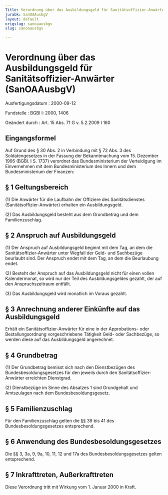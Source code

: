 ```yaml
---
Title: Verordnung über das Ausbildungsgeld für Sanitätsoffizier-Anwärter
jurabk: SanOAAusbgV
layout: default
origslug: sanoaausbgv
slug: sanoaausbgv

---
```


# Verordnung über das Ausbildungsgeld für Sanitätsoffizier-Anwärter (SanOAAusbgV)

Ausfertigungsdatum
:   2000-09-12

Fundstelle
:   BGBl I: 2000, 1406

Geändert durch
:   Art. 15 Abs. 71 G v. 5.2.2009 I 160

## Eingangsformel

Auf Grund des § 30 Abs. 2 in Verbindung mit § 72 Abs. 3 des
Soldatengesetzes in der Fassung der Bekanntmachung vom 15. Dezember
1995 (BGBl. I S. 1737) verordnet das Bundesministerium der
Verteidigung im Einvernehmen mit dem Bundesministerium des Innern und
dem Bundesministerium der Finanzen:

## § 1 Geltungsbereich

(1) Die Anwärter für die Laufbahn der Offiziere des Sanitätsdienstes
(Sanitätsoffizier-Anwärter) erhalten ein Ausbildungsgeld.

(2) Das Ausbildungsgeld besteht aus dem Grundbetrag und dem
Familienzuschlag.

## § 2 Anspruch auf Ausbildungsgeld

(1) Der Anspruch auf Ausbildungsgeld beginnt mit dem Tag, an dem die
Sanitätsoffizier-Anwärter unter Wegfall der Geld- und Sachbezüge
beurlaubt sind. Der Anspruch endet mit dem Tag, an dem die Beurlaubung
endet.

(2) Besteht der Anspruch auf das Ausbildungsgeld nicht für einen
vollen Kalendermonat, so wird nur der Teil des Ausbildungsgeldes
gezahlt, der auf den Anspruchszeitraum entfällt.

(3) Das Ausbildungsgeld wird monatlich im Voraus gezahlt.

## § 3 Anrechnung anderer Einkünfte auf das Ausbildungsgeld

Erhält ein Sanitätsoffizier-Anwärter für eine in der Approbations-
oder Bestallungsordnung vorgeschriebene Tätigkeit Geld- oder
Sachbezüge, so werden diese auf das Ausbildungsgeld angerechnet.

## § 4 Grundbetrag

(1) Der Grundbetrag bemisst sich nach den Dienstbezügen des
Bundesbesoldungsgesetzes für den jeweils durch den Sanitätsoffizier-
Anwärter erreichten Dienstgrad.

(2) Dienstbezüge im Sinne des Absatzes 1 sind Grundgehalt und
Amtszulagen nach dem Bundesbesoldungsgesetz.

## § 5 Familienzuschlag

Für den Familienzuschlag gelten die §§ 39 bis 41 des
Bundesbesoldungsgesetzes entsprechend.

## § 6 Anwendung des Bundesbesoldungsgesetzes

Die §§ 3, 3a, 9, 9a, 10, 11, 12 und 17a des Bundesbesoldungsgesetzes
gelten entsprechend.

## § 7 Inkrafttreten, Außerkrafttreten

Diese Verordnung tritt mit Wirkung vom 1. Januar 2000 in Kraft.

